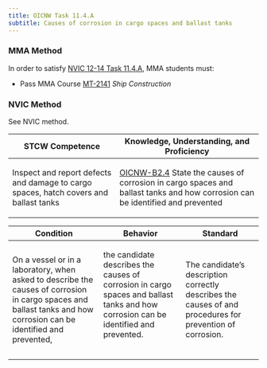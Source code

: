 ```yaml
---
title: OICNW Task 11.4.A 
subtitle: Causes of corrosion in cargo spaces and ballast tanks
---
```



### MMA Method

In order to satisfy  [NVIC 12-14  Task  11.4.A](/stcw23/assets/images/nvic-12-14.pdf), MMA students must:

* Pass MMA Course  [MT-2141](MT-2141) *Ship Construction*


### NVIC Method

<a onclick="togglevisibility('nvic_methods')" >See NVIC method.</a>

<div id='nvic_methods' class='hide'>

<table>
<thead>
<tr>
<th class='forty'> STCW Competence </th>
<th class='sixty'> Knowledge, Understanding, and Proficiency </th>
</tr>
</thead>




<tbody>
<tr><td markdown='1'>

Inspect and report defects and damage to cargo spaces, hatch covers and ballast tanks

</td><td markdown='1'>

[OICNW-B2.4](../../tables/21.html#OICNW-B2.4) State the causes of corrosion in cargo spaces and ballast tanks and how corrosion can be identified and prevented

</td></tr>


</tbody>
</table>


<table>
<thead>
<tr><th class='twenty'>  Condition </th><th class='twenty'> Behavior </th><th  class='sixty'>Standard </th></tr>
</thead>
<tbody >



<tr><td markdown='1'>

On a vessel or in a laboratory, when asked to describe the causes of corrosion in cargo spaces and ballast tanks and how corrosion can be identified and prevented,

</td><td markdown='1'>

the candidate describes the causes of corrosion in cargo spaces and ballast tanks and how corrosion can be identified and prevented.

<br>

<div class="tooltip">
<span class="tooltiptext">
</span>
</div>


</td><td markdown='1'>

The candidate’s description correctly describes the causes of and procedures for prevention of corrosion.

</td></tr>
</tbody>
</table>
</div>
